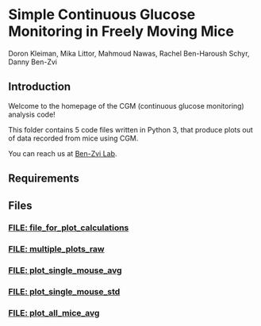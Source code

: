 # Simple Continuous Glucose Monitoring in Freely Moving Mice 

Doron Kleiman, Mika Littor, Mahmoud Nawas, Rachel Ben-Haroush Schyr, Danny Ben-Zvi 

## Introduction
Welcome to the homepage of the CGM (continuous glucose monitoring) analysis code!

This folder contains 5 code files written in Python 3, 
that produce plots out of data recorded from mice using CGM.

You can reach us at [Ben-Zvi Lab](https://www.benzvilab.com/).

## Requirements 

## Files
### [FILE: file_for_plot_calculations](file_for_plot_calculations.py)
### [FILE: multiple_plots_raw](multiple_plots_raw.py)
### [FILE: plot_single_mouse_avg](plot_single_mouse_avg.py)
### [FILE: plot_single_mouse_std](plot_single_mouse_std.py)
### [FILE: plot_all_mice_avg](plot_all_mice_avg.py)



